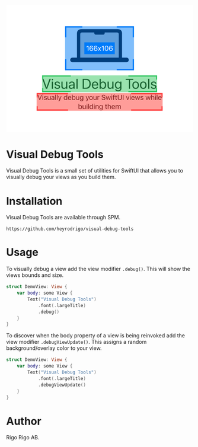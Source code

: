 
![Header image](header.png)

# Visual Debug Tools
Visual Debug Tools is a small set of utilities for SwiftUI that allows you to visually debug your views as you build them. 

# Installation
Visual Debug Tools are available through SPM. 
```
https://github.com/heyrodrigo/visual-debug-tools
```

# Usage
To visually debug a view add the view modifier `.debug()`. This will show the views bounds and size.

```swift
struct DemoView: View {
    var body: some View {
        Text("Visual Debug Tools")
            .font(.largeTitle)
            .debug()
    }
}
```

To discover when the body property of a view is being reinvoked add the view modifier `.debugViewUpdate()`. This assigns a random background/overlay color to your view.
```swift
struct DemoView: View {
    var body: some View {
        Text("Visual Debug Tools")
            .font(.largeTitle)
            .debugViewUpdate()
    }
}
```

# Author
Rigo Rigo AB.
